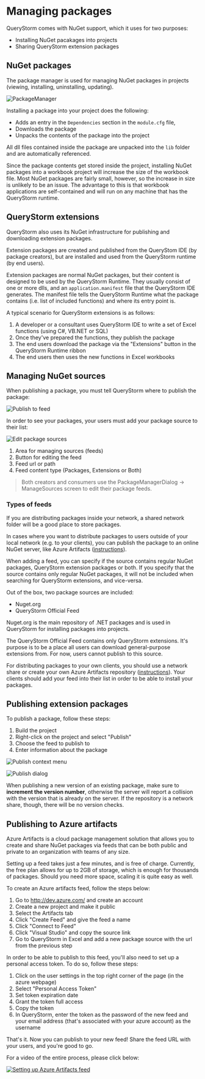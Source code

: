 # Managing packages

QueryStorm comes with NuGet support, which it uses for two purposes:

- Installing NuGet pacakages into projects
- Sharing QueryStorm extension packages

## NuGet packages

The package manager is used for managing NuGet packages in projects (viewing, installing, uninstalling, updating). 

![PackageManager](../Images/PackageManager.png)

Installing a package into your project does the following:
- Adds an entry in the `Dependencies` section in the `module.cfg` file,
- Downloads the package
- Unpacks the contents of the package into the project
  
All dll files contained inside the package are unpacked into the `lib` folder and are automatically referenced.

Since the package contents get stored inside the project, installing NuGet packages into a workbook project will increase the size of the workbook file. Most NuGet packages are fairly small, however, so the increase in size is unlikely to be an issue. The advantage to this is that workbook applications are self-contained and will run on any machine that has the QueryStorm runtime.

## QueryStorm extensions

QueryStorm also uses its NuGet infrastructure for publishing and downloading extension packages. 

Extension packages are created and published from the QueryStom IDE (by package creators), but are installed and used from the QueryStorm runtime (by end users).

Extension packages are normal NuGet packages, but their content is designed to be used by the QueryStorm Runtime. They usually consist of one or more dlls, and an `application.manifest` file that the QueryStorm IDE generates. The manifest file tells the QueryStorm Runtime what the package contains (i.e. list of included functions) and where its entry point is.

A typical scenario for QueryStorm extensions is as follows: 

1. A developer or a consultant uses QueryStorm IDE to write a set of Excel functions (using C#, VB.NET or SQL) 
2. Once they've prepared the functions, they publish the package
3. The end users download the package via the "Extensions" button in the QueryStorm Runtime ribbon
4. The end users then uses the new functions in Excel workbooks

## Managing NuGet sources

When publishing a package, you must tell QueryStorm where to publish the package:

![Publish to feed](../images/PublishToFeed.png)

In order to see your packages, your users must add your package source to their list:

![Edit package sources](../images/EditPackageSources.png)

1. Area for managing sources (feeds)
2. Button for editing the feed
3. Feed url or path
4. Feed content type (Packages, Extensions or Both)

> Both creators and consumers use the PackageManagerDialog -> ManageSources screen to edit their package feeds.

### Types of feeds

If you are distributing packages inside your network, a shared network folder will be a good place to store packages. 

In cases where you want to distribute packages to users outside of your local network (e.g. to your clients), you can publish the package to an online NuGet server, like Azure Artifacts ([instructions](../todo)).

When adding a feed, you can specify if the source contains regular NuGet packages, QueryStorm extension packages or both. If you specify that the source contains only regular NuGet packages, it will not be included when searching for QueryStorm extensions, and vice-versa. 

Out of the box, two package sources are included:

- Nuget.org
- QueryStorm Official Feed 

Nuget.org is the main repository of .NET packages and is used in QueryStorm for installing packages into projects. 

The QueryStorm Official Feed contains only QueryStorm extensions. It's purpose is to be a place all users can download general-purpose extensions from. For now, users cannot publish to this source. 

For distributing packages to your own clients, you should use a network share or create your own Azure Artifacts repository ([instructions](../todo)). Your clients should add your feed into their list in order to be able to install your packages.

## Publishing extension packages

To publish a package, follow these steps:
1. Build the project
2. Right-click on the project and select "Publish"
3. Choose the feed to publish to
4. Enter information about the package

![Publish context menu](../Images/PublishContextMenu.png)

![Publish dialog](../Images/PublishDialog.png)

When publishing a new version of an existing package, make sure to **increment the version number**, otherwise the server will report a collision with the version that is already on the server. If the repository is a network share, though, there will be no version checks. 

## Publishing to Azure artifacts

Azure Artifacts is a cloud package management solution that allows you to create and share NuGet packages via feeds that can be both public and private to an organization with teams of any size.

Setting up a feed takes just a few minutes, and is free of charge. Currently, the free plan allows for up to 2GB of storage, which is enough for thousands of packages. Should you need more space, scaling it is quite easy as well. 

To create an Azure artifacts feed, follow the steps below:

1. Go to http://dev.azure.com/ and create an account
2. Create a new project and make it public
3. Select the Artifacts tab
4. Click "Create Feed" and give the feed a name
5. Click "Connect to Feed"
6. Click "Visual Studio" and copy the source link
7. Go to QueryStorm in Excel and add a new package source with the url from the previous step

In order to be able to publish to this feed, you'll also need to set up a personal access token. To do so, follow these steps:

1. Click on the user settings in the top right corner of the page (in the azure webpage)
2. Select "Personal Access Token"
3. Set token expiration date
4. Grant the token full access
5. Copy the token
6. In QueryStorm, enter the token as the password of the new feed and your email address (that's associated with your azure account) as the username

That's it. Now you can publish to your new feed! Share the feed URL with your users, and you're good to go.

For a video of the entire process, please click below:

[![Setting up Azure Artifacts feed](../images/video.jpg)](https://youtu.be/jc5l4OV0PZM "Setting up Azure Artifacts feed")